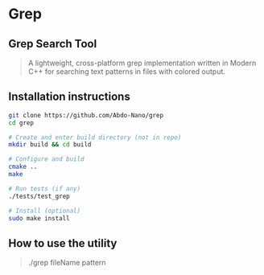 # Grep

## Grep Search Tool
> A lightweight, cross-platform grep implementation written in Modern C++ for 
> searching text patterns in files with colored output.


## Installation instructions

```bash
git clone https://github.com/Abdo-Nano/grep
cd grep

# Create and enter build directory (not in repo)
mkdir build && cd build

# Configure and build
cmake ..
make

# Run tests (if any)
./tests/test_grep

# Install (optional)
sudo make install
```


## How to use the utility 
> ./grep fileName pattern


